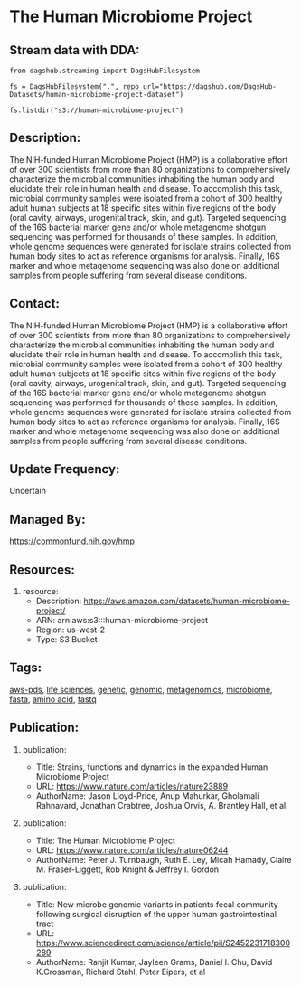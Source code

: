 # The Human Microbiome Project
## Stream data with DDA:
```
from dagshub.streaming import DagsHubFilesystem

fs = DagsHubFilesystem(".", repo_url="https://dagshub.com/DagsHub-Datasets/human-microbiome-project-dataset")

fs.listdir("s3://human-microbiome-project")
```

## Description: 
The NIH-funded Human Microbiome Project (HMP) is a collaborative effort of over 300 scientists from more than 80 organizations to comprehensively characterize the microbial communities inhabiting the human body and elucidate their role in human health and disease. To accomplish this task, microbial community samples were isolated from a cohort of 300 healthy adult human subjects at 18 specific sites within five regions of the body (oral cavity, airways, urogenital track, skin, and gut). Targeted sequencing of the 16S bacterial marker gene and/or whole metagenome shotgun sequencing was performed for thousands of these samples. In addition, whole genome sequences were generated for isolate strains collected from human body sites to act as reference organisms for analysis. Finally, 16S marker and whole metagenome sequencing was also done on additional samples from people suffering from several disease conditions.
## Contact: 
The NIH-funded Human Microbiome Project (HMP) is a collaborative effort of over 300 scientists from more than 80 organizations to comprehensively characterize the microbial communities inhabiting the human body and elucidate their role in human health and disease. To accomplish this task, microbial community samples were isolated from a cohort of 300 healthy adult human subjects at 18 specific sites within five regions of the body (oral cavity, airways, urogenital track, skin, and gut). Targeted sequencing of the 16S bacterial marker gene and/or whole metagenome shotgun sequencing was performed for thousands of these samples. In addition, whole genome sequences were generated for isolate strains collected from human body sites to act as reference organisms for analysis. Finally, 16S marker and whole metagenome sequencing was also done on additional samples from people suffering from several disease conditions.
## Update Frequency: 
Uncertain
## Managed By: 
https://commonfund.nih.gov/hmp
## Resources: 
1. resource: 
	- Description: https://aws.amazon.com/datasets/human-microbiome-project/
	- ARN: arn:aws:s3:::human-microbiome-project
	- Region: us-west-2
	- Type: S3 Bucket

## Tags: 
[aws-pds](#aws-pds), [life sciences](#life&nbspsciences), [genetic](#genetic), [genomic](#genomic), [metagenomics](#metagenomics), [microbiome](#microbiome), [fasta](#fasta), [amino acid](#amino&nbspacid), [fastq](#fastq)
## Publication: 
1. publication: 
	- Title: Strains, functions and dynamics in the expanded Human Microbiome Project
	- URL: https://www.nature.com/articles/nature23889
	- AuthorName: Jason Lloyd-Price, Anup Mahurkar, Gholamali Rahnavard, Jonathan Crabtree, Joshua Orvis, A. Brantley Hall, et al.

2. publication: 
	- Title: The Human Microbiome Project
	- URL: https://www.nature.com/articles/nature06244
	- AuthorName: Peter J. Turnbaugh, Ruth E. Ley, Micah Hamady, Claire M. Fraser-Liggett, Rob Knight & Jeffrey I. Gordon

3. publication: 
	- Title: New microbe genomic variants in patients fecal community following surgical disruption of the upper human gastrointestinal tract
	- URL: https://www.sciencedirect.com/science/article/pii/S2452231718300289
	- AuthorName: Ranjit Kumar, Jayleen Grams, Daniel I. Chu, David K.Crossman, Richard Stahl, Peter Eipers, et al
